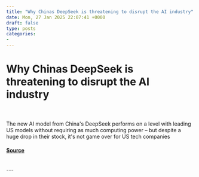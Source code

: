 ```yaml
---
title: "Why Chinas DeepSeek is threatening to disrupt the AI industry"
date: Mon, 27 Jan 2025 22:07:41 +0000
draft: false
type: posts
categories: 
- 
---
```

# Why Chinas DeepSeek is threatening to disrupt the AI industry

<br/>

<br/>
The new AI model from China's DeepSeek performs on a level with leading US models without requiring as much computing power – but despite a huge drop in their stock, it's not game over for US tech companies

#### [Source](https://www.newscientist.com/article/2465757-why-chinas-deepseek-is-threatening-to-disrupt-the-ai-industry/?utm_campaign=RSS%7CNSNS&utm_source=NSNS&utm_medium=RSS&utm_content=technology)

<br/>
---
